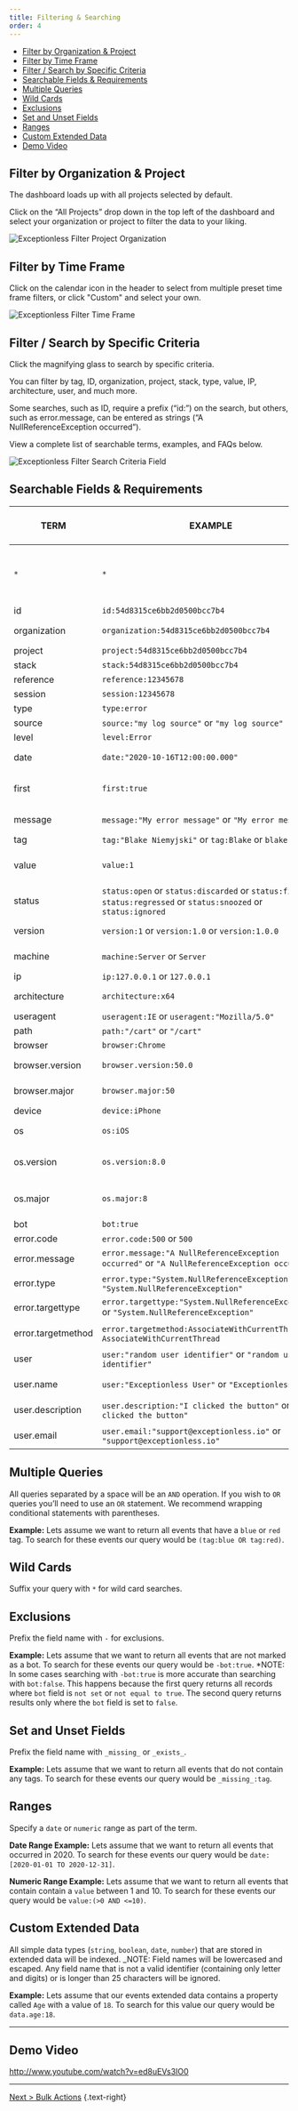 ```yaml
---
title: Filtering & Searching
order: 4
---
```

- [Filter by Organization & Project](#filter-by-organization-and-project)
- [Filter by Time Frame](#filter-by-time-frame)
- [Filter / Search by Specific Criteria](#filter-search-by-specific-criteria)
- [Searchable Fields & Requirements](#searchable-fields-and-requirements)
- [Multiple Queries](#multiple-queries)
- [Wild Cards](#wild-cards)
- [Exclusions](#exclusions)
- [Set and Unset Fields](#set-and-unset-fields)
- [Ranges](#ranges)
- [Custom Extended Data](#custom-extended-data)
- [Demo Video](#demo-video)

## Filter by Organization & Project

The dashboard loads up with all projects selected by default.

Click on the “All Projects” drop down in the top left of the dashboard and select your organization or project to filter the data to your liking.

![Exceptionless Filter Project Organization](img/filter-by-project-organization.png)

## Filter by Time Frame

Click on the calendar icon in the header to select from multiple preset time frame filters, or click "Custom" and select your own.

![Exceptionless Filter Time Frame](img/filter-by-timeframe.png)

## Filter / Search by Specific Criteria

Click the magnifying glass to search by specific criteria.

You can filter by tag, ID, organization, project, stack, type, value, IP, architecture, user, and much more.

Some searches, such as ID, require a prefix (“id:”) on the search, but others, such as error.message, can be entered as strings (“A NullReferenceException occurred”).

View a complete list of searchable terms, examples, and FAQs below.

![Exceptionless Filter Search Criteria Field](img/filter-by-search-filter-criteria.png)

## Searchable Fields & Requirements

| TERM               | EXAMPLE                                                                                                              | FIELD REQUIRED? (field:term) | DESCRIPTION                                   |
| ------------------ | -------------------------------------------------------------------------------------------------------------------- | ---------------------------- | --------------------------------------------- |
| `*`                | `*`                                                                                                                  | false                        | Shows all events (including hidden and fixed) |
| id                 | `id:54d8315ce6bb2d0500bcc7b4`                                                                                        | true                         | Documents id                                  |
| organization       | `organization:54d8315ce6bb2d0500bcc7b4`                                                                              | true                         | Organization id                               |
| project            | `project:54d8315ce6bb2d0500bcc7b4`                                                                                   | true                         | Project id                                    |
| stack              | `stack:54d8315ce6bb2d0500bcc7b4`                                                                                     | true                         | Stack id                                      |
| reference          | `reference:12345678`                                                                                                 | true                         | Reference id                                  |
| session            | `session:12345678`                                                                                                   | true                         | Session id                                    |
| type               | `type:error`                                                                                                         | true                         | Event type                                    |
| source             | `source:"my log source"` or `"my log source"`                                                                        | false                        | Event source                                  |
| level              | `level:Error`                                                                                                        | true                         | Log level                                     |
| date               | `date:"2020-10-16T12:00:00.000"`                                                                                     | true                         | Occurrence date                               |
| first              | `first:true`                                                                                                         | true                         | True if first occurrence of event             |
| message            | `message:"My error message"` or `"My error message"`                                                                 | false                        | Event message                                 |
| tag                | `tag:"Blake Niemyjski"` or `tag:Blake` or `blake`                                                                    | false                        | Tags                                          |
| value              | `value:1`                                                                                                            | true                         | Value of event (used in charts)               |
| status             | `status:open` or `status:discarded` or `status:fixed` or `status:regressed` or `status:snoozed` or `status:ignored` | true                         | Stack status                                  |
| version            | `version:1` or `version:1.0` or `version:1.0.0`                                                                      | true                         | Application version                           |
| machine            | `machine:Server` or `Server`                                                                                         | false                        | Machine name                                  |
| ip                 | `ip:127.0.0.1` or `127.0.0.1`                                                                                        | false                        | IP address                                    |
| architecture       | `architecture:x64`                                                                                                   | true                         | Machine architecture                          |
| useragent          | `useragent:IE` or `useragent:"Mozilla/5.0"`                                                                          | true                         | User Agent                                    |
| path               | `path:"/cart"` or `"/cart"`                                                                                          | false                        | URL path                                      |
| browser            | `browser:Chrome`                                                                                                     | true                         | Browser                                       |
| browser.version    | `browser.version:50.0`                                                                                               | true                         | Browser version                               |
| browser.major      | `browser.major:50`                                                                                                   | true                         | Browser major version                         |
| device             | `device:iPhone`                                                                                                      | true                         | Device                                        |
| os                 | `os:iOS`                                                                                                             | true                         | Operating System                              |
| os.version         | `os.version:8.0`                                                                                                     | true                         | Operating System version                      |
| os.major           | `os.major:8`                                                                                                         | true                         | Operating System major version                |
| bot                | `bot:true`                                                                                                           | true                         | bot                                           |
| error.code         | `error.code:500` or `500`                                                                                            | false                        | Error code                                    |
| error.message      | `error.message:"A NullReferenceException occurred"` or `"A NullReferenceException occurred"`                         | false                        | Error message                                 |
| error.type         | `error.type:"System.NullReferenceException"` or `"System.NullReferenceException"`                                    | false                        | Error type                                    |
| error.targettype   | `error.targettype:"System.NullReferenceException"` or `"System.NullReferenceException"`                              | false                        | Error target type                             |
| error.targetmethod | `error.targetmethod:AssociateWithCurrentThread` or `AssociateWithCurrentThread`                                      | false                        | Error target method                           |
| user               | `user:"random user identifier"` or `"random user identifier"`                                                        | false                        | Uniquely identifies user                      |
| user.name          | `user:"Exceptionless User"` or `"Exceptionless User"`                                                                | false                        | Friendly name of user                         |
| user.description   | `user.description:"I clicked the button"` or `"I clicked the button"`                                                | false                        | User Description                              |
| user.email         | `user.email:"support@exceptionless.io"` or `"support@exceptionless.io"`                                              | false                        | User Email Address                            |

## Multiple Queries

All queries separated by a space will be an `AND` operation. If you wish to `OR` queries you’ll need to use an `OR` statement. We recommend wrapping conditional statements with parentheses.

**Example:** Lets assume we want to return all events that have a `blue` or `red` tag. To search for these events our query would be `(tag:blue OR tag:red)`.

## Wild Cards

Suffix your query with `*` for wild card searches.

## Exclusions

Prefix the field name with `-` for exclusions.

**Example:** Lets assume that we want to return all events that are not marked as a bot. To search for these events our query would be `-bot:true`.
*NOTE: In some cases searching with `-bot:true` is more accurate than searching with `bot:false`. This happens because the first query returns all records where `bot` field is `not set` or `not equal to true`. The second query returns results only where the `bot` field is set to `false`.

## Set and Unset Fields

Prefix the field name with `_missing_` or `_exists_`.

**Example:** Lets assume that we want to return all events that do not contain any tags. To search for these events our query would be `_missing_:tag`.

## Ranges

Specify a `date` or `numeric` range as part of the term.

**Date Range Example:** Lets assume that we want to return all events that occurred in 2020. To search for these events our query would be `date:[2020-01-01 TO 2020-12-31]`.

**Numeric Range Example:** Lets assume that we want to return all events that contain contain a `value` between 1 and 10. To search for these events our query would be `value:(>0 AND <=10)`.

## Custom Extended Data

All simple data types (`string`, `boolean`, `date`, `number`) that are stored in extended data will be indexed. _NOTE: Field names will be lowercased and escaped. Any field name that is not a valid identifier (containing only letter and digits) or is longer than 25 characters will be ignored.

**Example:** Lets assume that our events extended data contains a property called `Age` with a value of `18`. To search for this value our query would be `data.age:18`.

***

## Demo Video

<http://www.youtube.com/watch?v=ed8uEVs3IO0>

---

[Next > Bulk Actions](bulk-actions.md) {.text-right}
